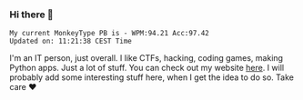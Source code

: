 ### Hi there 👋
<!-- PB START -->
```
My current MonkeyType PB is - WPM:94.21 Acc:97.42
Updated on: 11:21:38 CEST Time
```
<!-- PB END -->
I'm an IT person, just overall. I like CTFs, hacking, coding games, making Python apps. Just a lot of stuff.
You can check out my website [here](https://skill3472.github.io/).
I will probably add some interesting stuff here, when I get the idea to do so. Take care ❤️
